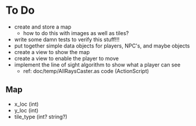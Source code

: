 To Do
=====

* create and store a map
  * how to do this with images as well as tiles?
* write some damn tests to verify this stuff!!!
* put together simple data objects for players, NPC's, and maybe objects
* create a view to show the map
* create a view to enable the player to move
* implement the line of sight algorithm to show what a player can see
  * ref: doc/temp/AllRaysCaster.as code (ActionScript)




Map
---

* x_loc (int)
* y_loc (int)
* tile_type (int? string?)


